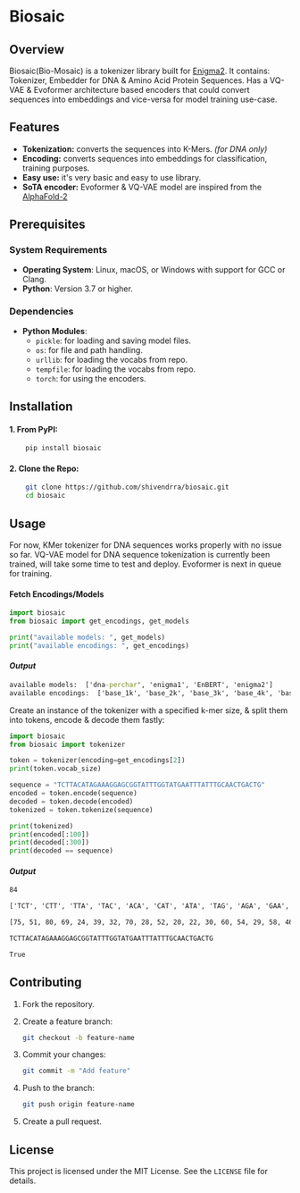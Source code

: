 # Biosaic
## Overview
Biosaic(Bio-Mosaic) is a tokenizer library built for [Enigma2](https://github.com/shivendrra/enigma2). It contains: Tokenizer, Embedder for DNA & Amino Acid Protein Sequences. Has a VQ-VAE & Evoformer architecture based encoders that could convert sequences into embeddings and vice-versa for model training use-case.

## Features
- **Tokenization:** converts the sequences into K-Mers. *(for DNA only)*
- **Encoding:** converts sequences into embeddings for classification, training purposes.
- **Easy use:** it's very basic and easy to use library.
- **SoTA encoder:** Evoformer & VQ-VAE model are inspired from the [AlphaFold-2](https://www.biorxiv.org/content/10.1101/2024.12.02.626366v1.full)

## Prerequisites
### System Requirements
- **Operating System**: Linux, macOS, or Windows with support for GCC or Clang.
- **Python**: Version 3.7 or higher.

### Dependencies
- **Python Modules**:
  - `pickle`: for loading and saving model files.
  - `os`: for file and path handling.
  - `urllib`: for loading the vocabs from repo.
  - `tempfile`: for loading the vocabs from repo.
  - `torch`: for using the encoders.

## Installation
#### 1. From PyPI:
```cmd
	pip install biosaic
```

#### 2. Clone the Repo:
```bash
	git clone https://github.com/shivendrra/biosaic.git
	cd biosaic
```


## Usage
For now, KMer tokenizer for DNA sequences works properly with no issue so far. VQ-VAE model for DNA sequence tokenization is currently been trained, will take some time to test and deploy. Evoformer is next in queue for training.

#### Fetch Encodings/Models

```python
import biosaic
from biosaic import get_encodings, get_models

print("available models: ", get_models)
print("available encodings: ", get_encodings)
```

#### ***Output***

```cmd
available models:  ['dna-perchar', 'enigma1', 'EnBERT', 'enigma2']
available encodings:  ['base_1k', 'base_2k', 'base_3k', 'base_4k', 'base_5k']
```

Create an instance of the tokenizer with a specified k-mer size, & split them into tokens, encode & decode them fastly:

```python
import biosaic
from biosaic import tokenizer

token = tokenizer(encoding=get_encodings[2])
print(token.vocab_size)

sequence = "TCTTACATAGAAAGGAGCGGTATTTGGTATGAATTTATTTGCAACTGACTG"
encoded = token.encode(sequence)
decoded = token.decode(encoded)
tokenized = token.tokenize(sequence)

print(tokenized)
print(encoded[:100])
print(decoded[:300])
print(decoded == sequence)
```

#### ***Output***

```cmd
84

['TCT', 'CTT', 'TTA', 'TAC', 'ACA', 'CAT', 'ATA', 'TAG', 'AGA', 'GAA', 'AAA', 'AAG', 'AGG', 'GGA', 'GAG', 'AGC', 'GCG', 'CGG', 'GGT', 'GTA', 'TAT', 'ATT', 'TTT', 'TTG', 'TGG', 'GGT', 'GTA', 'TAT', 'ATG', 'TGA', 'GAA', 'AAT', 'ATT', 'TTT', 'TTA', 'TAT', 'ATT', 'TTT', 'TTG', 'TGC', 'GCA', 'CAA', 'AAC', 'ACT', 'CTG', 'TGA', 'GAC', 'ACT', 'CTG', 'TG', 'G']

[75, 51, 80, 69, 24, 39, 32, 70, 28, 52, 20, 22, 30, 60, 54, 29, 58, 46, 63, 64, 71, 35, 83, 82, 78, 63, 64, 71, 34, 76, 52, 23, 35, 83, 80, 71, 35, 83, 82, 77, 56, 36, 21, 27, 50, 76, 53, 27, 50, 18, 2]

TCTTACATAGAAAGGAGCGGTATTTGGTATGAATTTATTTGCAACTGACTG

True
```

## Contributing
1. Fork the repository.

2. Create a feature branch:
   ```bash
   git checkout -b feature-name
   ```

3. Commit your changes:
   ```bash
   git commit -m "Add feature"
   ```

4. Push to the branch:
   ```bash
   git push origin feature-name
   ```

5. Create a pull request.

## License
This project is licensed under the MIT License. See the `LICENSE` file for details.